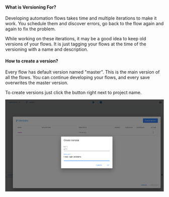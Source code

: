 #### What is Versioning For?
Developing automation flows takes time and multiple iterations to make it work. You schedule them and discover errors,
go back to the flow again and again to fix the problem.

While working on these iterations, it may be a good idea to keep old versions of your flows. It is just tagging
your flows at the time of the versioning with a name and description.

#### How to create a version?
Every flow has default version named "master". This is the main version of all the flows. You can continue developing your flows,
and every save overwrites the master version.

To create versions just click the button right next to project name.

![Versioning](https://raw.githubusercontent.com/robomotionio/robomotion-tutorials/master/images/versioning.png)


